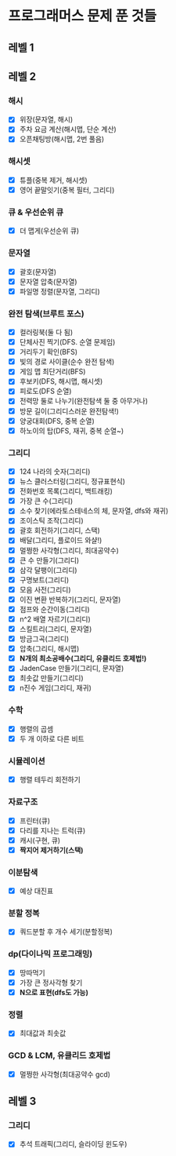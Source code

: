 
# 프로그래머스 문제 푼 것들

## 레벨 1

## 레벨 2
### 해시
  - [x] 위장(문자열, 해시)
  - [x] 주차 요금 계산(해시맵, 단순 계산)
  - [x] 오픈채팅방(해시맵, 2번 풀음)

### 해시셋
  - [x] 튜플(중복 제거, 해시셋)
  - [x] 영어 끝말잇기(중복 필터, 그리디)

### 큐 & 우선순위 큐
  - [x] 더 맵게(우선순위 큐)

### 문자열
  - [x] 괄호(문자열)
  - [x] 문자열 압축(문자열)
  - [x] 파일명 정렬(문자열, 그리디)

### 완전 탐색(브루트 포스)
  -[x] 컬러링북(둘 다 됨)
  -[x] 단체사진 찍기(DFS. 순열 문제임)
  -[x] 거리두기 확인(BFS)
  -[x] 빛의 경로 사이클(순수 완전 탐색)
  -[x] 게임 맵 최단거리(BFS)
  -[x] 후보키(DFS, 해시맵, 해시셋)
  -[x] 피로도(DFS 순열)
  -[x] 전력망 둘로 나누기(완전탐색 둘 중 아무거나)
  -[x] 방문 길이(그리디스러운 완전탐색!)
  -[x] 양궁대회(DFS, 중복 순열)
  -[x] 하노이의 탑(DFS, 재귀, 중복 순열~)

### 그리디
  -[x] 124 나라의 숫자(그리디)
  -[x] 뉴스 클러스터링(그리디, 정규표현식)
  -[x] 전화번호 목록(그리디, 백트래킹)
  -[x] 가장 큰 수(그리디)
  -[x] 소수 찾기(에라토스테네스의 체, 문자열, dfs와 재귀)
  -[x] 조이스틱 조작(그리디)
  -[x] 괄호 회전하기(그리디, 스택)
  -[x] 배달(그리디, 플로이드 와샬!)
  -[x] 멀쩡한 사각형(그리디, 최대공약수)
  -[x] 큰 수 만들기(그리디)
  -[x] 삼각 달팽이(그리디)
  -[x] 구명보트(그리디)
  -[x] 모음 사전(그리디)
  -[x] 이진 변환 반복하기(그리디, 문자열)
  -[x] 점프와 순간이동(그리디)
  -[x] n^2 배열 자르기(그리디)
  -[x] 스킬트리(그리디, 문자열)
  -[x] 방금그곡(그리디)
  -[x] 압축(그리디, 해시맵)
  -[x] **N개의 최소공배수(그리디, 유클리드 호제법!)**
  -[x] JadenCase 만들기(그리디, 문자열)
  -[x] 최솟값 만들기(그리디)
  -[x] n진수 게임(그리디, 재귀)

### 수학
  -[x] 행렬의 곱셈
  -[x] 두 개 이하로 다른 비트

### 시뮬레이션
  -[x] 행렬 테두리 회전하기

### 자료구조
  -[x] 프린터(큐)
  -[x] 다리를 지나는 트럭(큐)
  -[x] 캐시(구현, 큐)
  -[x] **짝지어 제거하기(스택)**

### 이분탐색
  -[x] 예상 대진표

### 분할 정복
  -[x] 쿼드분할 후 개수 세기(분할정복)

### dp(다이나믹 프로그래밍)
  -[x] 땅따먹기
  -[x] 가장 큰 정사각형 찾기
  -[x] **N으로 표현(dfs도 가능)**

### 정렬
  -[x] 최대값과 최솟값

### GCD & LCM, 유클리드 호제법
  -[x] 멀쩡한 사각형(최대공약수 gcd)

## 레벨 3
### 그리디
  - [x] 추석 트래픽(그리디, 슬라이딩 윈도우)